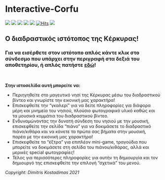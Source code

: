 # Interactive-Corfu

<img src="https://img.shields.io/badge/Artwork-Original-ff69b4"> <img src="https://img.shields.io/badge/User-Friendly-orange"> <img src="https://img.shields.io/badge/Website-Active-brightgreen"> <img src="https://img.shields.io/badge/Provider-GitHub Pages-white"> <img src="https://img.shields.io/badge/Version-1.0-blue"> [![Hits](https://hits.seeyoufarm.com/api/count/incr/badge.svg?url=https%3A%2F%2Fgithub.com%2FKuhakuNeko%2FInteractive-Corfu&count_bg=%23FF5110&title_bg=%23555555&icon=&icon_color=%23E7E7E7&title=Hits&edge_flat=false)](https://hits.seeyoufarm.com) <img src="https://img.shields.io/badge/License-Copyright-cyan">

## **Ο διαδραστικός ιστότοπος της Κέρκυρας!**

### Για να εισέρθετε στον ιστότοπο απλός κάντε κλικ στο σύνδεσμο που υπάρχει στην περιγραφή στα δεξιά του αποθετηρίου, ή απλός πατήστε [εδώ](https://kuhakuneko.github.io/Interactive-Corfu/)!
<br>

**Στην ιστοσελίδα αυτή μπορείτε να:**
* Περιηγηθείτε στο μαγευτικό νησί της Κέρκυρας μέσω του διαδραστικού βίντεο και γνωρίστε την εικονική μας χαρακτήρα!
* Επισκεφθείτε την “γκαλερί” για να δείτε πληροφορίες για διάφορα μέρη και μνημεία του νησιού, πλούσιο φωτογραφικό υλικό καθώς και τα μουσικά κομμάτια του διαδραστικού βίντεο.
* Ενδυναμώνοντας την δυνατή σύνδεση του νησιού με την μουσική, επισκεφθείτε την σελίδα “πιάνο” για να δοκιμάσετε το διαδραστικό πιάνο/κιθάρα και να κάνετε τα πρώτα σας βήματα στην μουσική, παρέα με την εικονική μας χαρακτήρα!
* Επισκεφθείτε τα “έξτρα” για επιπλέον mini-game, τραγούδια που μπορείτε να δοκιμάσετε στη σελίδα του πιάνου/κιθάρας, αλλά και μερικές special φωτογραφίες!
* Τέλος για περισσότερες πληροφορίες για αυτήν τη δημιουργία και τον δημιουργό της επισκεφθείτε την επιλογή “σχετικά” του μενού.

<!--
**ΟΔΗΓΙΕΣ ΤΟΠΙΚΗΣ ΕΓΚΑΤΑΣΤΑΣΗΣ:**
1. Κατεβάστε όλα τα αρχεία του αποθετηρίου
2. Ανοίξτε το "Home.html" με τον browser της επιλογής σας ή απλά τραβήξτε και αφήστε το "Home.html" αρχείο σε ένα παράθυρο του browser σας.

**Σημείωση:** Η έκδοση που είναι online αυτή την στιγμή στο site βρίσκετε στο branch "Active_Site" στο συγκεκριμένο (master) branch αυτή την στιγμή βρίσκετε η πρωταρχική έκδοση που δουλεύει μόνο τοπικά (όχι σε github pages) και είναι πρακτικά για τις δοκιμές μου.
-->

*Copyright: Dimitris Kostadimas 2021*
